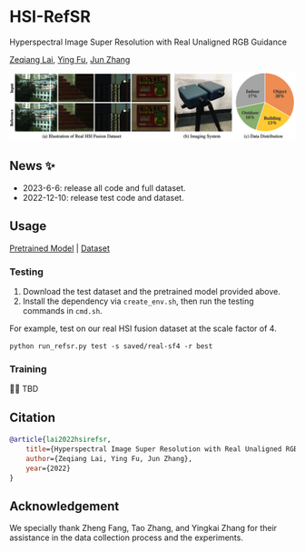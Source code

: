 # HSI-RefSR

Hyperspectral Image Super Resolution with Real Unaligned RGB Guidance

[Zeqiang Lai](https://zeqiang-lai.github.io/), [Ying Fu](https://ying-fu.github.io/), [Jun Zhang](https://ysg.ckcest.cn/html/details/3911/index.html)


<img src="asset/dataset.png" width="700px"/>

## News :sparkles:

- 2023-6-6: release all code and full dataset.
- 2022-12-10: release test code and dataset.

## Usage

[Pretrained Model](https://1drv.ms/u/s!AuS3o7sEiuJnmGzI1puJNkC_WGVE?e=MblcI2)
| [Dataset](https://1drv.ms/u/s!AuS3o7sEiuJnmGsd7XtzN9ekPXt6?e=NeAExF)

### Testing

1. Download the test dataset and the pretrained model provided above.
2. Install the dependency via `create_env.sh`, then run the testing commands in `cmd.sh`.

For example, test on our real HSI fusion dataset at the scale factor of 4.

```shell
python run_refsr.py test -s saved/real-sf4 -r best
```

### Training

🏃‍♂️ TBD

## Citation

```bibtex
@article{lai2022hsirefsr,
    title={Hyperspectral Image Super Resolution with Real Unaligned RGB Guidance},
    author={Zeqiang Lai, Ying Fu, Jun Zhang},
    year={2022}
}
```

## Acknowledgement

We specially thank Zheng Fang, Tao Zhang, and Yingkai Zhang for their assistance in the data collection process and the experiments.
